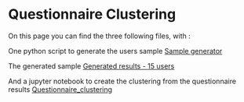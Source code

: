 # Questionnaire Clustering

On this page you can find the three following files, with :

One python script to generate the users sample
[Sample generator](./sample_random_generator.py)

The generated sample
[Generated results - 15 users](./generated_results/data_sample_15.csv)

And a jupyter notebook to create the clustering from the questionnaire results
[Questionnaire_clustering](./questionnaire_clustering.ipynb)
